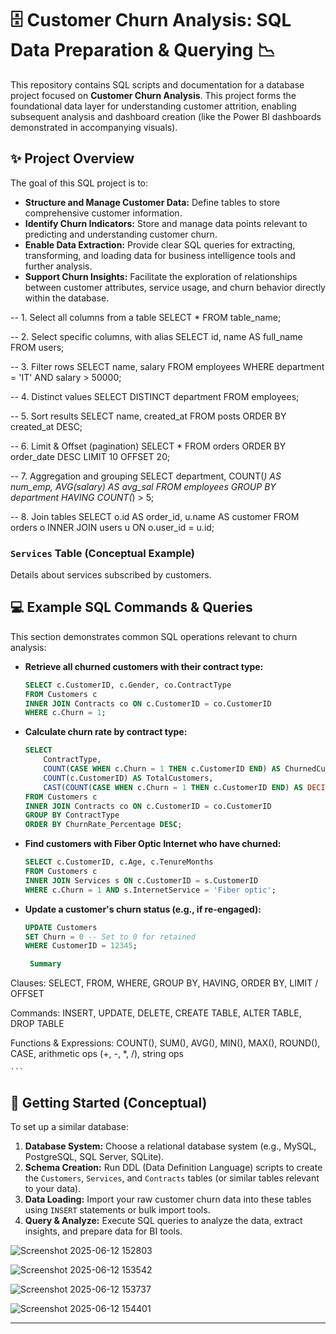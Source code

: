 # 🗄️ Customer Churn Analysis: SQL Data Preparation & Querying 📉

This repository contains SQL scripts and documentation for a database project focused on **Customer Churn Analysis**. This project forms the foundational data layer for understanding customer attrition, enabling subsequent analysis and dashboard creation (like the Power BI dashboards demonstrated in accompanying visuals).

## ✨ Project Overview

The goal of this SQL project is to:

* **Structure and Manage Customer Data:** Define tables to store comprehensive customer information.
* **Identify Churn Indicators:** Store and manage data points relevant to predicting and understanding customer churn.
* **Enable Data Extraction:** Provide clear SQL queries for extracting, transforming, and loading data for business intelligence tools and further analysis.
* **Support Churn Insights:** Facilitate the exploration of relationships between customer attributes, service usage, and churn behavior directly within the database.

-- 1. Select all columns from a table
SELECT * 
FROM table_name;

-- 2. Select specific columns, with alias
SELECT id, name AS full_name
FROM users;

-- 3. Filter rows
SELECT name, salary
FROM employees
WHERE department = 'IT'
  AND salary > 50000;

-- 4. Distinct values
SELECT DISTINCT department
FROM employees;

-- 5. Sort results
SELECT name, created_at
FROM posts
ORDER BY created_at DESC;

-- 6. Limit & Offset (pagination)
SELECT *
FROM orders
ORDER BY order_date DESC
LIMIT 10
OFFSET 20;

-- 7. Aggregation and grouping
SELECT department, COUNT(*) AS num_emp, AVG(salary) AS avg_sal
FROM employees
GROUP BY department
HAVING COUNT(*) > 5;

-- 8. Join tables
SELECT o.id AS order_id, u.name AS customer
FROM orders o
INNER JOIN users u ON o.user_id = u.id;

### `Services` Table (Conceptual Example)
Details about services subscribed by customers.

## 💻 Example SQL Commands & Queries

This section demonstrates common SQL operations relevant to churn analysis:

* **Retrieve all churned customers with their contract type:**
    ```sql
    SELECT c.CustomerID, c.Gender, co.ContractType
    FROM Customers c
    INNER JOIN Contracts co ON c.CustomerID = co.CustomerID
    WHERE c.Churn = 1;
    ```

* **Calculate churn rate by contract type:**
    ```sql
    SELECT
        ContractType,
        COUNT(CASE WHEN c.Churn = 1 THEN c.CustomerID END) AS ChurnedCustomers,
        COUNT(c.CustomerID) AS TotalCustomers,
        CAST(COUNT(CASE WHEN c.Churn = 1 THEN c.CustomerID END) AS DECIMAL) * 100 / COUNT(c.CustomerID) AS ChurnRate_Percentage
    FROM Customers c
    INNER JOIN Contracts co ON c.CustomerID = co.CustomerID
    GROUP BY ContractType
    ORDER BY ChurnRate_Percentage DESC;
    ```

* **Find customers with Fiber Optic Internet who have churned:**
    ```sql
    SELECT c.CustomerID, c.Age, c.TenureMonths
    FROM Customers c
    INNER JOIN Services s ON c.CustomerID = s.CustomerID
    WHERE c.Churn = 1 AND s.InternetService = 'Fiber optic';
    ```

* **Update a customer's churn status (e.g., if re-engaged):**
    ```sql
    UPDATE Customers
    SET Churn = 0 -- Set to 0 for retained
    WHERE CustomerID = 12345;

     Summary
Clauses: SELECT, FROM, WHERE, GROUP BY, HAVING, ORDER BY, LIMIT / OFFSET

Commands: INSERT, UPDATE, DELETE, CREATE TABLE, ALTER TABLE, DROP TABLE

Functions & Expressions: COUNT(), SUM(), AVG(), MIN(), MAX(), ROUND(), CASE, arithmetic ops (+, -, *, /), string ops


    ```

## 🚀 Getting Started (Conceptual)

To set up a similar database:

1.  **Database System:** Choose a relational database system (e.g., MySQL, PostgreSQL, SQL Server, SQLite).
2.  **Schema Creation:** Run DDL (Data Definition Language) scripts to create the `Customers`, `Services`, and `Contracts` tables (or similar tables relevant to your data).
3.  **Data Loading:** Import your raw customer churn data into these tables using `INSERT` statements or bulk import tools.
4.  **Query & Analyze:** Execute SQL queries to analyze the data, extract insights, and prepare data for BI tools.


![Screenshot 2025-06-12 152803](https://github.com/user-attachments/assets/71698684-dbaf-4241-b931-186216d94a6d)

![Screenshot 2025-06-12 153542](https://github.com/user-attachments/assets/a42972e7-45b3-47c6-8454-63a69cb84c65)

![Screenshot 2025-06-12 153737](https://github.com/user-attachments/assets/d34d4302-18c0-412f-a2b0-ff44e0f510c2)

![Screenshot 2025-06-12 154401](https://github.com/user-attachments/assets/5b6894ea-dda5-4691-9374-c5b4da606b75)







---
